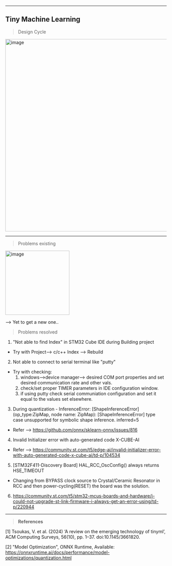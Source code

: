 ---------------------
__Tiny Machine Learning__
---------------------

> Design Cycle
<img width="600" alt="image" src="https://github.com/user-attachments/assets/0e791e2f-f819-4daf-8542-740fbb47e352">


---------------------
> Problems existing

<img width="200" alt="image" src="https://github.com/user-attachments/assets/fecb3756-a139-49f5-bcd5-d05fec972a44">

--> Yet to get a new one..


> Problems resolved

1. "Not able to find Index" in STM32 Cube IDE during Building project
- Try with Project--> c/c++ Index --> Rebuild

2. Not able to connect to serial terminal like "putty"
- Try with checking:
  1. windows-->device manager--> desired COM port properties and set desired communication rate and other vals.
  2. check/set proper TIMER parameters in IDE configuration window.
  3. if using putty check serial communiation configuration and set it equal to the values set elsewhere.

3. During quantization - InferenceError: [ShapeInferenceError] (op_type:ZipMap, node name: ZipMap): [ShapeInferenceError] type case unsupported for symbolic shape inference. inferred=5
- Refer --> https://github.com/onnx/sklearn-onnx/issues/816

4. Invalid Initializer error with auto-generated code X-CUBE-AI
- Refer --> https://community.st.com/t5/edge-ai/invalid-initializer-error-with-auto-generated-code-x-cube-ai/td-p/104534

5. [STM32F411-Discovery Board] HAL_RCC_OscConfig() always returns HSE_TIMEOUT
- Changing from BYPASS clock source to Crystal/Ceramic Resonator in RCC and then power-cycling(RESET) the board was the solution.

6. https://community.st.com/t5/stm32-mcus-boards-and-hardware/i-could-not-upgrade-st-link-firmware-i-always-get-an-error-using/td-p/220944

---------------------
> __References__

[1] Tsoukas, V. et al. (2024) ‘A review on the emerging technology of tinyml’, ACM Computing Surveys, 56(10), pp. 1–37. doi:10.1145/3661820. 

[2] "Model Optimization", ONNX Runtime, Available: https://onnxruntime.ai/docs/performance/model-optimizations/quantization.html
